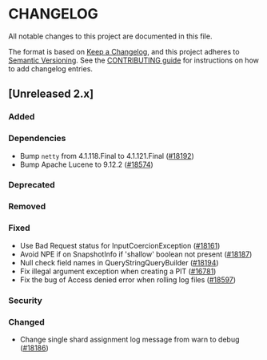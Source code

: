 # CHANGELOG
All notable changes to this project are documented in this file.

The format is based on [Keep a Changelog](https://keepachangelog.com/en/1.0.0/), and this project adheres to [Semantic Versioning](https://semver.org/spec/v2.0.0.html). See the [CONTRIBUTING guide](./CONTRIBUTING.md#Changelog) for instructions on how to add changelog entries.

## [Unreleased 2.x]
### Added

### Dependencies
- Bump `netty` from 4.1.118.Final to 4.1.121.Final ([#18192](https://github.com/opensearch-project/OpenSearch/pull/18192))
- Bump Apache Lucene to 9.12.2 ([#18574](https://github.com/opensearch-project/OpenSearch/pull/18574))

### Deprecated

### Removed

### Fixed
- Use Bad Request status for InputCoercionException ([#18161](https://github.com/opensearch-project/OpenSearch/pull/18161))
- Avoid NPE if on SnapshotInfo if 'shallow' boolean not present ([#18187](https://github.com/opensearch-project/OpenSearch/issues/18187))
- Null check field names in QueryStringQueryBuilder ([#18194](https://github.com/opensearch-project/OpenSearch/pull/18194))
- Fix illegal argument exception when creating a PIT ([#16781](https://github.com/opensearch-project/OpenSearch/pull/16781))
- Fix the bug of Access denied error when rolling log files ([#18597](https://github.com/opensearch-project/OpenSearch/pull/18597))

### Security

### Changed

- Change single shard assignment log message from warn to debug ([#18186](https://github.com/opensearch-project/OpenSearch/pull/18186))

[Unreleased 2.19.x]: https://github.com/opensearch-project/OpenSearch/compare/fd9a9d90df25bea1af2c6a85039692e815b894f5...2.19
